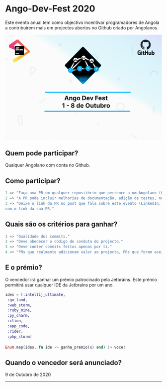 # Ango-Dev-Fest 2020

Este evento anual tem como objectivo incentivar programadores de Angola
a contribuirem mais em projectos abertos no Github criado por Angolanos.

![](ango-dev-fest-2020.png)

Quem pode participar?
--------------------
Qualquer Angolano com conta no Github.


Como participar?
----------------

```elixir
1 => "Faça uma PR em qualquer repositório que pertence a um Angolano (Que não seja você)."
2 => "A PR pode incluir melhorias de documentação, adição de testes, novas funcionalidades e refactorização de código."
3 => "Deixe o link da PR no post que fala sobre este evento (LinkedIn, Facebook, Twitter) ou crie uma issue neste repositório
com o link da sua PR."
```

Quais são os critérios para ganhar?
-----------------------------------
```elixir
1 => "Qualidade dos commits."
2 => "Deve obedecer o código de conduta do projecto."
3 => "Deve conter commits feitos apenas por ti."
4 => "PRs que realmente adicionam valor ao projecto, PRs que foram aceitados. (merged, testes devem passar)."
```

E o prémio?
----------------
O vencedor irá ganhar um prémio patrocinado pela Jetbrains. 
Este prémio permitirá usar qualquer IDE da Jetbrains por um ano.

```elixir
ides = [:intellij_ultimate,
 :go_land,
 :web_storm,
 :ruby_mine,
 :py_charm,
 :clion,
 :app_code,
 :rider,
 :php_storm]

Enum.map(ides, fn ide -> ganha_premio(x) end) |> voce!
```


Quando o vencedor será anunciado?
---------------------------------
9 de Outubro de 2020

------------------------------------------------------------